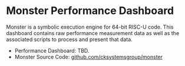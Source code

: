 # Monster Performance Dashboard

Monster is a symbolic execution engine for 64-bit RISC-U code. This dashboard contains raw performance measurement data as well as the associated scripts to process and present that data.

* Performance Dashboard: TBD.
* Monster Source Code: [github.com/cksystemsgroup/monster](https://github.com/cksystemsgroup/monster)
